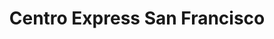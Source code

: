 ---
title: "Centro Express San Francisco"
url: /jinotega/centro-express-san-francisco/
shop: Gasflaschen
---